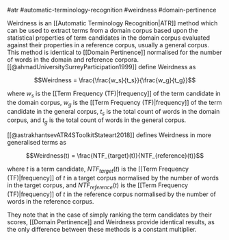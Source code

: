 #atr #automatic-terminology-recognition #weirdness #domain-pertinence 

Weirdness is an [[Automatic Terminology Recognition|ATR]] method which can be used to extract terms from a domain corpus based upon the statistical properties of term candidates in the domain corpus evaluated against their properties in a reference corpus, usually a general corpus. This method is identical to [[Domain Pertinence]] normalised for the number of words in the domain and reference corpora. [[@ahmadUniversitySurreyParticipation1999]] define Weirdness as

$$Weirdness = \frac{\frac{w_s}{t_s}}{\frac{w_g}{t_g}}$$

where $w_s$ is the [[Term Frequency (TF)|frequency]] of the term candidate in the domain corpus, $w_g$ is the [[Term Frequency (TF)|frequency]] of the term candidate in the general corpus, $t_s$ is the total count of words in the domain corpus, and $t_g$ is the total count of words in the general corpus.

[[@astrakhantsevATR4SToolkitStateart2018]] defines Weirdness in more generalised terms as

$$Weirdness(t) = \frac{NTF_{target}(t)}{NTF_{reference}(t)}$$

where $t$ is a term candidate, $NTF_{target}(t)$ is the [[Term Frequency (TF)|frequency]] of $t$ in a target corpus normalised by the number of words in the target corpus, and $NTF_{reference}(t)$ is the [[Term Frequency (TF)|frequency]] of $t$ in the reference corpus normalised by the number of words in the reference corpus.

They note that in the case of simply ranking the term candidates by their scores, [[Domain Pertinence]] and Weirdness provide identical results, as the only difference between these methods is a constant multiplier.